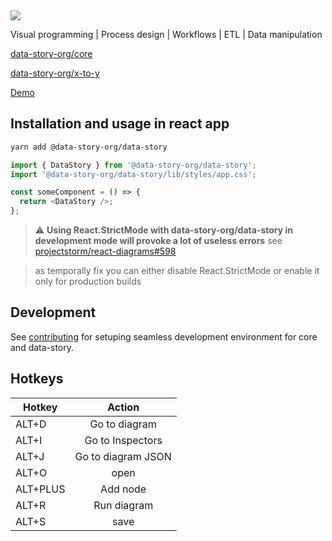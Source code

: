 <img src="https://user-images.githubusercontent.com/3457668/117117786-3d48a900-ad90-11eb-91eb-520f7919d7fa.png">

Visual programming | Process design | Workflows | ETL | Data manipulation

[data-story-org/core](https://github.com/data-story-org/core)

[data-story-org/x-to-y](https://github.com/data-story-org/x-to-y)

[Demo](https://data-story-org.github.io/data-story)

## Installation and usage in react app

```sh
yarn add @data-story-org/data-story
```

```js
import { DataStory } from '@data-story-org/data-story';
import '@data-story-org/data-story/lib/styles/app.css';

const someComponent = () => {
  return <DataStory />;
};
```

> :warning: **Using React.StrictMode with data-story-org/data-story in development mode will provoke a lot of useless errors**
> see [projectstorm/react-diagrams#598](https://github.com/projectstorm/react-diagrams/issues/598#issuecomment-635924991)

> as temporally fix you can either disable React.StrictMode or enable it only for production builds

## Development

See [contributing](contributing.md) for setuping seamless development environment for core and data-story.

## Hotkeys

| Hotkey   |       Action       |
| -------- | :----------------: |
| ALT+D    |   Go to diagram    |
| ALT+I    |  Go to Inspectors  |
| ALT+J    | Go to diagram JSON |
| ALT+O    |        open        |
| ALT+PLUS |      Add node      |
| ALT+R    |    Run diagram     |
| ALT+S    |        save        |
